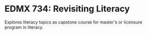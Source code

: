 # EDMX 734: Revisiting Literacy

Explores literacy topics as capstone course for master's or licensure program in literacy.